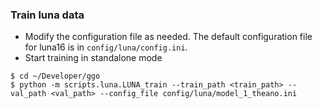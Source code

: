 ### Train luna data
- Modify the configuration file as needed. The default configuration file for luna16 is in `config/luna/config.ini`.
- Start training in standalone mode
```
$ cd ~/Developer/ggo
$ python -m scripts.luna.LUNA_train --train_path <train_path> --val_path <val_path> --config_file config/luna/model_1_theano.ini
```
